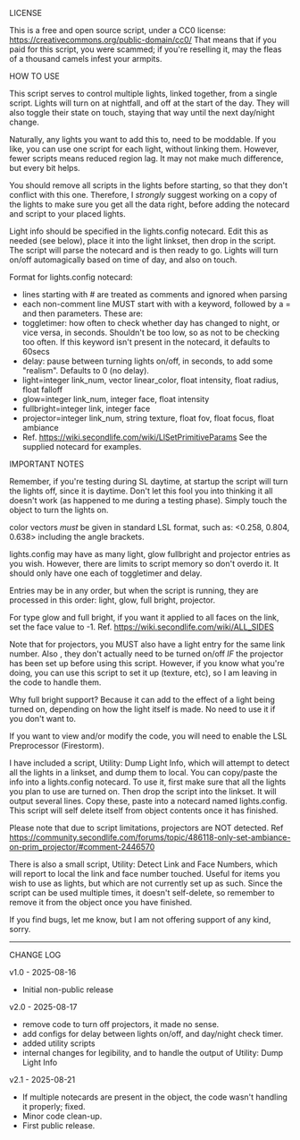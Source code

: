 LICENSE

This is a free and open source script, under a CC0 license:
https://creativecommons.org/public-domain/cc0/
That means that if you paid for this script, you were scammed; if you're reselling it, may the fleas of a thousand camels infest your armpits.

HOW TO USE

This script serves to control multiple lights, linked together, from a single script. Lights will turn on at nightfall, and off at the start of the day. They will also toggle their state on touch, staying that way until the next day/night change.

Naturally, any lights you want to add this to, need to be moddable. If you like, you can use one script for each light, without linking them. However, fewer scripts means reduced region lag. It may not make much difference, but every bit helps.

You should remove all scripts in the lights before starting, so that they don't conflict with this one. Therefore, I *strongly* suggest working on a copy of the lights to make sure you get all the data right, before adding the notecard and script to your placed lights.

Light info should be specified in the lights.config notecard. Edit this as needed (see below), place it into the light linkset, then drop in the script. The script will parse the notecard and is then ready to go. Lights will turn on/off automagically based on time of day, and also on touch.

Format for lights.config notecard:
- lines starting with # are treated as comments and ignored when parsing
- each non-comment line MUST start with with a keyword, followed by a = and then parameters. These are:
- toggletimer: how often to check whether day has changed to night, or vice versa, in seconds. Shouldn't be too low, so as not to be checking too often. If this keyword isn't present in the notecard, it defaults to 60secs
- delay: pause between turning lights on/off, in seconds, to add some "realism". Defaults to 0 (no delay).
- light=integer link_num, vector linear_color, float intensity, float radius, float falloff
- glow=integer link_num, integer face, float intensity
- fullbright=integer link, integer face
- projector=integer link_num, string texture, float fov, float focus, float ambiance
- Ref. https://wiki.secondlife.com/wiki/LlSetPrimitiveParams
See the supplied notecard for examples.

IMPORTANT NOTES

Remember, if you're testing during SL daytime, at startup the script will turn the lights off, since it is daytime. Don't let this fool you into thinking it all doesn't work (as happened to me during a testing phase). Simply touch the object to turn the lights on.

color vectors *must* be given in standard LSL format, such as:
<0.258, 0.804, 0.638>
including the angle brackets.

lights.config may have as many light, glow fullbright and projector entries as you wish. However, there are limits to script memory so don't overdo it. It should only have one each of toggletimer and delay.

Entries may be in any order, but when the script is running, they are  processed in this order: light, glow, full bright, projector.

For type glow and full bright, if you want it applied to all faces on the link, set the face value to -1. Ref. https://wiki.secondlife.com/wiki/ALL_SIDES

Note that for projectors, you MUST also have a light entry for the same link number. Also , they don't actually need to be turned on/off *IF* the projector has been set up before using this script. However, if you know what you're doing, you can use this script to set it up (texture, etc), so I am leaving in the code to handle them.

Why full bright support? Because it can add to the effect of a light being turned on, depending on how the light itself is made. No need to use it if you don't want to.

If you want to view and/or modify the code, you will need to enable the LSL Preprocessor (Firestorm).

I have included a script, Utility: Dump Light Info, which will attempt to detect all the lights in a linkset, and dump them to local. You can copy/paste the info into a lights.config notecard. To use it, first make sure that all the lights you plan to use are turned on. Then drop the script into the linkset. It will output several lines. Copy these, paste into a notecard named lights.config. This script will self delete itself from object contents once it has finished.

Please note that due to script limitations, projectors are NOT detected. 
Ref https://community.secondlife.com/forums/topic/486118-only-set-ambiance-on-prim_projector/#comment-2446570

There is also a small script, Utility: Detect Link and Face Numbers, which will report to local the link and face number touched. Useful for items you wish to use as lights, but which are not currently set up as such. Since the script can be used multiple times, it doesn't self-delete, so remember to remove it from the object once you have finished.

If you find bugs, let me know, but I am not offering support of any kind, sorry.

----------

CHANGE LOG

v1.0 - 2025-08-16
- Initial non-public release

v2.0 - 2025-08-17
- remove code to turn off projectors, it made no sense.
- add configs for delay between lights on/off, and day/night check timer.
- added utility scripts
- internal changes for legibility, and to handle the output of Utility: Dump Light Info

v2.1 - 2025-08-21
- If multiple notecards are present in the object, the code wasn't handling it properly; fixed.
- Minor code clean-up.
- First public release.

